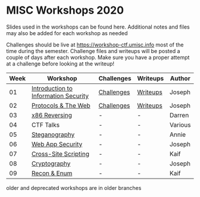 # MISC Workshops 2020

Slides used in the workshops can be found here. Additional notes and files may also be added for each workshop as needed

Challenges should be live at https://workshop-ctf.umisc.info most of the time during the semester. Challenge files and writeups will be posted a couple of days after each workshop. Make sure you have a proper attempt at a challenge before looking at the writeup!

|Week|Workshop|Challenges|Writeups|Author|
|---|---|---|---|---|
|01|[Introduction to Information Security](./workshop-01-introduction-to-information-security/slides.pdf)|[Challenges](./workshop-01-introduction-to-information-security/challenges/)|[Writeups](https://www.umisc.info/post/2020-03-05-workshop-01-ctf-writeups)|Joseph|
|02|[Protocols & The Web](./workshop-02-protocols-and-the-web/slides.pdf)|[Challenges](./workshop-02-protocols-and-the-web/challenges)|[Writeups](https://www.umisc.info/post/2020-03-11-workshop-02-ctf-writeups)|Joseph|
|03|[x86 Reversing](./workshop-03-x86-reversing/slides.pdf)|-|-|Darren|
|04|CTF Talks|-|-|Various|
|05|[Steganography](./workshop-05-steganography/slides.pdf)|-|-|Annie|
|06|[Web App Security](./workshop-06-web-app-security/slides.pdf)|-|-|Joseph|
|07|[Cross-Site Scripting](./workshop-07-xss/slides.pdf)|-|-|Kaif|
|08|[Cryptography](./workshop-08-cryptography/slides.pdf)|-|-|Joseph|
|09|[Recon & Enum](./workshop-09-recon-and-enum/slides.pdf)|-|-|Kaif|

older and deprecated workshops are in older branches
